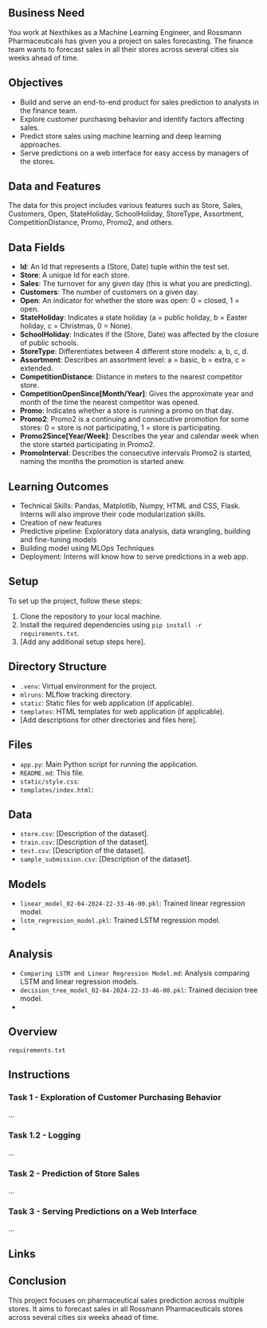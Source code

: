 

## Business Need

You work at Nexthikes as a Machine Learning Engineer, and Rossmann Pharmaceuticals has given you a project on sales forecasting. The finance team wants to forecast sales in all their stores across several cities six weeks ahead of time.

## Objectives

- Build and serve an end-to-end product for sales prediction to analysts in the finance team.
- Explore customer purchasing behavior and identify factors affecting sales.
- Predict store sales using machine learning and deep learning approaches.
- Serve predictions on a web interface for easy access by managers of the stores.

## Data and Features

The data for this project includes various features such as Store, Sales, Customers, Open, StateHoliday, SchoolHoliday, StoreType, Assortment, CompetitionDistance, Promo, Promo2, and others.

## Data Fields

- **Id**: An Id that represents a (Store, Date) tuple within the test set.
- **Store**: A unique Id for each store.
- **Sales**: The turnover for any given day (this is what you are predicting).
- **Customers**: The number of customers on a given day.
- **Open**: An indicator for whether the store was open: 0 = closed, 1 = open.
- **StateHoliday**: Indicates a state holiday (a = public holiday, b = Easter holiday, c = Christmas, 0 = None).
- **SchoolHoliday**: Indicates if the (Store, Date) was affected by the closure of public schools.
- **StoreType**: Differentiates between 4 different store models: a, b, c, d.
- **Assortment**: Describes an assortment level: a = basic, b = extra, c = extended.
- **CompetitionDistance**: Distance in meters to the nearest competitor store.
- **CompetitionOpenSince[Month/Year]**: Gives the approximate year and month of the time the nearest competitor was opened.
- **Promo**: Indicates whether a store is running a promo on that day.
- **Promo2**: Promo2 is a continuing and consecutive promotion for some stores: 0 = store is not participating, 1 = store is participating.
- **Promo2Since[Year/Week]**: Describes the year and calendar week when the store started participating in Promo2.
- **PromoInterval**: Describes the consecutive intervals Promo2 is started, naming the months the promotion is started anew.

## Learning Outcomes

- Technical Skills: Pandas, Matplotlib, Numpy, HTML and CSS, Flask. Interns will also improve their code modularization skills.
- Creation of new features
- Predictive pipeline: Exploratory data analysis, data wrangling, building and fine-tuning models
- Building model using MLOps Techniques
- Deployment: Interns will know how to serve predictions in a web app.

## Setup
To set up the project, follow these steps:
1. Clone the repository to your local machine.
2. Install the required dependencies using `pip install -r requirements.txt`.
3. [Add any additional setup steps here].

## Directory Structure
- `.venv`: Virtual environment for the project.
- `mlruns`: MLflow tracking directory.
- `static`: Static files for web application (if applicable).
- `templates`: HTML templates for web application (if applicable).
- [Add descriptions for other directories and files here].

## Files
- `app.py`: Main Python script for running the application.
- `README.md`: This file.
- `static/style.css`:
- `templates/index.html`:

## Data
- `store.csv`: [Description of the dataset].
- `train.csv`: [Description of the dataset].
- `test.csv`: [Description of the dataset].
- `sample_submission.csv`: [Description of the dataset].

## Models
- `linear_model_02-04-2024-22-33-46-00.pkl`: Trained linear regression model.
- `lstm_regression_model.pkl`: Trained LSTM regression model.
-  


## Analysis
- `Comparing LSTM and Linear Regression Model.md`: Analysis comparing LSTM and linear regression models.
- `decision_tree_model_02-04-2024-22-33-46-00.pkl`: Trained decision tree model.
- 


## Overview
`requirements.txt`

## Instructions

### Task 1 - Exploration of Customer Purchasing Behavior
...
### Task 1.2 - Logging
...
### Task 2 - Prediction of Store Sales
...
### Task 3 - Serving Predictions on a Web Interface
...

## Links 



## Conclusion
This project focuses on pharmaceutical sales prediction across multiple stores. It aims to forecast sales in all Rossmann Pharmaceuticals stores across several cities six weeks ahead of time.